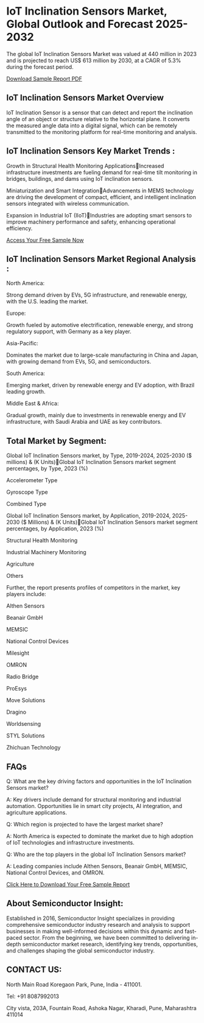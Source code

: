 <h1>IoT Inclination Sensors Market, Global Outlook and Forecast 2025-2032</h1>

The global IoT Inclination Sensors Market was valued at 440 million in 2023 and is projected to reach US$ 613 million by 2030, at a CAGR of 5.3% during the forecast period.

  [Download Sample Report PDF ](https://semiconductorinsight.com/download-sample-report/?product_id=92774)

<h2>IoT Inclination Sensors Market Overview</h2>

IoT Inclination Sensor is a sensor that can detect and report the inclination angle of an object or structure relative to the horizontal plane. It converts the measured angle data into a digital signal, which can be remotely transmitted to the monitoring platform for real-time monitoring and analysis.

<h2>IoT Inclination Sensors Key Market Trends  :</h2>

Growth in Structural Health Monitoring ApplicationsIncreased infrastructure investments are fueling demand for real-time tilt monitoring in bridges, buildings, and dams using IoT inclination sensors.

Miniaturization and Smart IntegrationAdvancements in MEMS technology are driving the development of compact, efficient, and intelligent inclination sensors integrated with wireless communication.

Expansion in Industrial IoT (IIoT)Industries are adopting smart sensors to improve machinery performance and safety, enhancing operational efficiency.

[Access Your Free Sample Now](https://semiconductorinsight.com/report/iot-inclination-sensors-market/)

<h2>IoT Inclination Sensors Market Regional Analysis :</h2>

North America:

Strong demand driven by EVs, 5G infrastructure, and renewable energy, with the U.S. leading the market.

Europe:

Growth fueled by automotive electrification, renewable energy, and strong regulatory support, with Germany as a key player.

Asia-Pacific:

Dominates the market due to large-scale manufacturing in China and Japan, with growing demand from EVs, 5G, and semiconductors.

South America:

Emerging market, driven by renewable energy and EV adoption, with Brazil leading growth.

Middle East & Africa:

Gradual growth, mainly due to investments in renewable energy and EV infrastructure, with Saudi Arabia and UAE as key contributors.

<h2>Total Market by Segment:</h2>

Global IoT Inclination Sensors market, by Type, 2019-2024, 2025-2030 ($ millions) & (K Units)Global IoT Inclination Sensors market segment percentages, by Type, 2023 (%)

Accelerometer Type

Gyroscope Type

Combined Type

Global IoT Inclination Sensors market, by Application, 2019-2024, 2025-2030 ($ Millions) & (K Units)Global IoT Inclination Sensors market segment percentages, by Application, 2023 (%)

Structural Health Monitoring

Industrial Machinery Monitoring

Agriculture

Others

Further, the report presents profiles of competitors in the market, key players include:

Althen Sensors

Beanair GmbH

MEMSIC

National Control Devices

Milesight

OMRON

Radio Bridge

ProEsys

Move Solutions

Dragino

Worldsensing

STYL Solutions

Zhichuan Technology

<h2>FAQs</h2>

Q: What are the key driving factors and opportunities in the IoT Inclination Sensors market?

A: Key drivers include demand for structural monitoring and industrial automation. Opportunities lie in smart city projects, AI integration, and agriculture applications.

Q: Which region is projected to have the largest market share?

A: North America is expected to dominate the market due to high adoption of IoT technologies and infrastructure investments.

Q: Who are the top players in the global IoT Inclination Sensors market?

A: Leading companies include Althen Sensors, Beanair GmbH, MEMSIC, National Control Devices, and OMRON.

[Click Here to Download Your Free Sample Report ](https://semiconductorinsight.com/download-sample-report/?product_id=92774)

<h2>About Semiconductor Insight:</h2>

Established in 2016, Semiconductor Insight specializes in providing comprehensive semiconductor industry research and analysis to support businesses in making well-informed decisions within this dynamic and fast-paced sector. From the beginning, we have been committed to delivering in-depth semiconductor market research, identifying key trends, opportunities, and challenges shaping the global semiconductor industry.

<h2>CONTACT US:</h2>

North Main Road Koregaon Park, Pune, India - 411001.

Tel: +91 8087992013

City vista, 203A, Fountain Road, Ashoka Nagar, Kharadi, Pune, Maharashtra 411014


